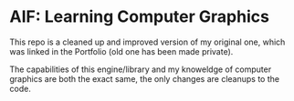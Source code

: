 # AIF: Learning Computer Graphics
This repo is a cleaned up and improved version of my original one, which was linked in the Portfolio (old one has been made private).

The capabilities of this engine/library and my knoweldge of computer graphics are both the exact same, the only changes are cleanups to the code.